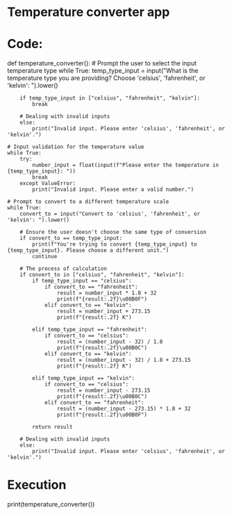 # Temperature converter app

# Code:
def temperature_converter():
    # Prompt the user to select the input temperature type
    while True:
        temp_type_input = input("What is the temperature type you are providing? Choose 'celsius', 'fahrenheit', or 'kelvin': ").lower()
        
        if temp_type_input in ["celsius", "fahrenheit", "kelvin"]:
            break
        
        # Dealing with invalid inputs
        else:
            print("Invalid input. Please enter 'celsius', 'fahrenheit', or 'kelvin'.")
    
    # Input validation for the temperature value
    while True:
        try:
            number_input = float(input(f"Please enter the temperature in {temp_type_input}: "))
            break
        except ValueError:
            print("Invalid input. Please enter a valid number.")
    
    # Prompt to convert to a different temperature scale
    while True:
        convert_to = input("Convert to 'celsius', 'fahrenheit', or 'kelvin': ").lower()
        
        # Ensure the user doesn't choose the same type of conversion
        if convert_to == temp_type_input:
            print(f"You're trying to convert {temp_type_input} to {temp_type_input}. Please choose a different unit.")
            continue

        # The process of calculation
        if convert_to in ["celsius", "fahrenheit", "kelvin"]:
            if temp_type_input == "celsius":
                if convert_to == "fahrenheit":
                    result = number_input * 1.8 + 32
                    print(f"{result:.2f}\u00B0F")
                elif convert_to == "kelvin":
                    result = number_input + 273.15
                    print(f"{result:.2f} K")

            elif temp_type_input == "fahrenheit":
                if convert_to == "celsius":
                    result = (number_input - 32) / 1.8
                    print(f"{result:.2f}\u00B0C")
                elif convert_to == "kelvin":
                    result = (number_input - 32) / 1.8 + 273.15
                    print(f"{result:.2f} K")

            elif temp_type_input == "kelvin":
                if convert_to == "celsius":
                    result = number_input - 273.15
                    print(f"{result:.2f}\u00B0C")
                elif convert_to == "fahrenheit":
                    result = (number_input - 273.15) * 1.8 + 32
                    print(f"{result:.2f}\u00B0F")
            
            return result

        # Dealing with invalid inputs    
        else:
            print("Invalid input. Please enter 'celsius', 'fahrenheit', or 'kelvin'.")

# Execution            
print(temperature_converter())
